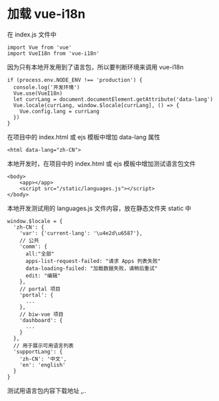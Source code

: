 # 加载 vue-i18n

在 index.js 文件中

```
import Vue from 'vue'
import VueI18n from 'vue-i18n'
```

因为只有本地开发用到了语言包，所以要判断环境来调用 vue-i18n

```
if (process.env.NODE_ENV !== 'production') {
  console.log('开发环境')
  Vue.use(VueI18n)
  let currLang = document.documentElement.getAttribute('data-lang')
  Vue.locale(currLang, window.$locale[currLang], () => {
    Vue.config.lang = currLang
  })
}
```

在项目中的 index.html 或 ejs 模板中增加 data-lang 属性

```
<html data-lang="zh-CN">
```

 本地开发时，在项目中的 index.html 或 ejs 模板中增加测试语言包文件

```
<body>
    <app></app>
    <script src="/static/languages.js"></script>
</body>
```

本地开发测试用的 languages.js 文件内容，放在静态文件夹 static 中

```
window.$locale = {
  'zh-CN': {
    'var': {'current-lang': '\u4e2d\u6587'},
    // 公共
    'comm': {
      all:"全部"
      apps-list-request-failed: "请求 Apps 列表失败"
      data-loading-failed: "加载数据失败，请稍后重试"
      edit: "编辑"
    },
    // portal 项目
    'portal': {
      ...
    },
    // biw-vue 项目
    'dashboard': {
      ...
    }
  },
  // 用于展示可用语言列表
  'supportLang': {
    'zh-CN': '中文', 
    'en': 'english'
  }
}
```

测试用语言包内容下载地址 [.](http://vis-biw.api.vip.com/languages/getLanguages?lan=zh-CN)..

